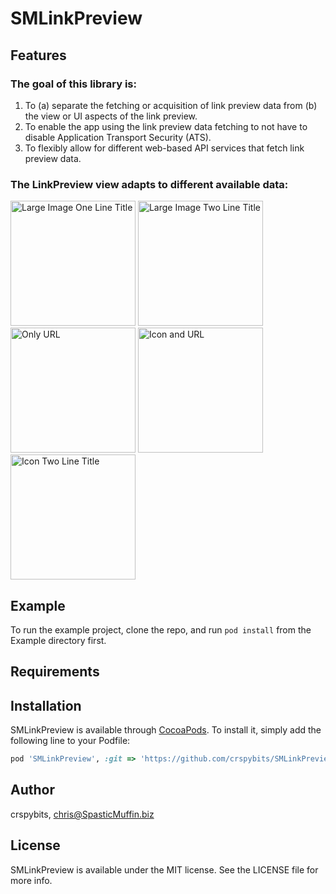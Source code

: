 # SMLinkPreview

## Features

### The goal of this library is:
1. To (a) separate the fetching or acquisition of link preview data from (b) the view or UI aspects of the link preview.
2. To enable the app using the link preview data fetching to not have to disable Application Transport Security (ATS).
3. To flexibly allow for different web-based API services that fetch link preview data.

### The LinkPreview view adapts to different available data:

<p float="left">
    <img src="Docs/Images/LargeImage-OneLineTitle.png" width="200" title="Large Image One Line Title" />
    <img src="Docs/Images/LargeImage-TwoLineTitle.png" width="200" title="Large Image Two Line Title" /> 
    <img src="Docs/Images/OnlyURL.png" width="200" title="Only URL" />
    <img src="Docs/Images/Icon.png" width="200" title="Icon and URL" />
    <img src="Docs/Images/Icon-TwoLineTitle.png" width="200"title="Icon Two Line Title" />
</p>


## Example

To run the example project, clone the repo, and run `pod install` from the Example directory first.

## Requirements

## Installation

SMLinkPreview is available through [CocoaPods](https://cocoapods.org). To install
it, simply add the following line to your Podfile:

```ruby
pod 'SMLinkPreview', :git => 'https://github.com/crspybits/SMLinkPreview.git'
```

## Author

crspybits, chris@SpasticMuffin.biz

## License

SMLinkPreview is available under the MIT license. See the LICENSE file for more info.
